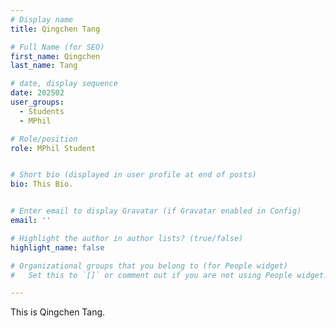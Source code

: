 ```yaml
---
# Display name
title: Qingchen Tang

# Full Name (for SEO)
first_name: Qingchen
last_name: Tang

# date, display sequence
date: 202502
user_groups:
  - Students
  - MPhil

# Role/position
role: MPhil Student


# Short bio (displayed in user profile at end of posts)
bio: This Bio.


# Enter email to display Gravatar (if Gravatar enabled in Config)
email: ''

# Highlight the author in author lists? (true/false)
highlight_name: false

# Organizational groups that you belong to (for People widget)
#   Set this to `[]` or comment out if you are not using People widget.

---
```


This is Qingchen Tang.
